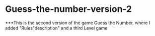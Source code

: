 # Guess-the-number-version-2
***This is the second version of the game Guess the Number, where I added "Rules"description" and a third Level game
